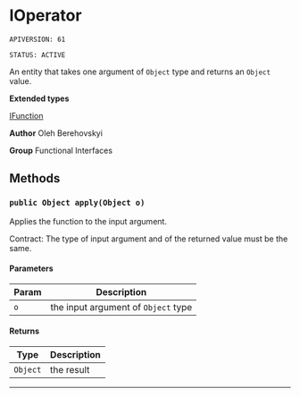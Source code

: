 # IOperator

`APIVERSION: 61`

`STATUS: ACTIVE`

An entity that takes one argument of `Object` type and returns an `Object` value.


**Extended types**

[IFunction](/docs/Functional-Interfaces/IFunction.md)

**Author** Oleh Berehovskyi


**Group** Functional Interfaces

## Methods
### `public Object apply(Object o)`

Applies the function to the input argument. <p>Contract: The type of input argument and of the returned value must be the same.</p>

#### Parameters

|Param|Description|
|---|---|
|`o`|the input argument of `Object` type|

#### Returns

|Type|Description|
|---|---|
|`Object`|the result|

---
